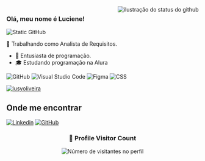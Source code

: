 <img align='right' src="https://github-readme-stats.vercel.app/api?username=lusyoliveira&show_icons=true&title_color=783c00&text_color=af552e&icon_color=783c00&bg_color=000000&cache_seconds=2300" alt="ilustração do status do github">

### Olá, meu nome é Luciene!

<img src="https://img.shields.io/static/v1?label=Overview&message=lusyoliveira&color=f8efd4&style=for-the-badge&logo=GitHub" alt="Static GitHub">

<p>💼 Trabalhando como Analista de Requisitos.</p>
      
- 🤔 Entusiasta de programação.
- 🎓 Estudando programação na Alura

![GitHub](https://img.shields.io/badge/-GitHub-333333?style=flat&logo=github)
![Visual Studio Code](https://img.shields.io/badge/-Visual%20Studio%20Code-333333?style=flat&logo=visual-studio-code&logoColor=007ACC)
![Figma](https://img.shields.io/badge/-Figma-333333?style=flat&logo=figma&logoColor=007ACC)
![CSS](https://img.shields.io/badge/-CSS-333333?style=flat&logo=CSS3&logoColor=1572B6)

[![lusyoliveira](https://github-readme-stats.vercel.app/api/top-langs/?username=lusyoliveira&hide=html&layout=compact&theme=dark)](https://github.com/anuraghazra/github-readme-stats)


## Onde me encontrar

[![Linkedin](https://img.shields.io/badge/-lloosilva-blue?style=flat-square&logo=Linkedin&logoColor=white&link=lloosilva)](https://www.linkedin.com/in/lloosilva)
[![GitHub](https://img.shields.io/github/followers/iuricode?label=follow&style=social)](https://github.com/lusyoliveira)

<div align="center">
  <h3><b>📍 Profile Visitor Count</b></h3>
</div>

<p align="center">
  <img
    src="https://profile-counter.glitch.me/lusyoliveira/count.svg"
    alt="Número de visitantes no perfil"
  />
</p>
